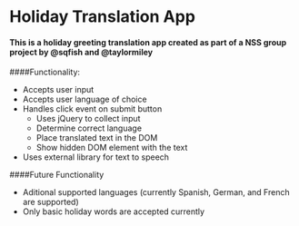 # Holiday Translation App
#### This is a holiday greeting translation app created as part of a NSS group project by @sqfish and @taylormiley
####Functionality:
* Accepts user input
* Accepts user language of choice
* Handles click event on submit button
  * Uses jQuery to collect input 
  * Determine correct language 
  * Place translated text in the DOM
  * Show hidden DOM element with the text
* Uses external library for text to speech
  
####Future Functionality
* Aditional supported languages (currently Spanish, German, and French are supported)
* Only basic holiday words are accepted currently
